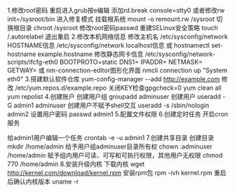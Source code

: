 <!--more-->


1.修改root密码
重启进入grub按e编辑
添加rd.break console=stty0
或者修改rw init=/sysroot/bin
进入修复模式
挂载根系统
mount -o remount.rw /sysroot
切换根目录
chroot /sysroot
修改root密码passwd
重建SELinux安全策略
touch /.autorelabel
退出重启
2.修改本机网络信息
修改主机名
/etc/sysconfig/network
HOSTNAME信息
/etc/sysconfig/network
localhost信息
或
hostnamectl  set-hostname  example.hostname
修改静态网卡信息
/etc/sysconfig/network-scripts/ifcfg-eth0
BOOTPROTO=static
DNS1=
IPADDR=
NETMASK=
GETWAY=
或
nm-connection-editor图形化界面
nmcli  connection  up  "System eth0" 
3.搭建默认软件仓库
yum-config-manager --add  http://example.com 
修改 /etc/yum.repos.d/example.repo 
关闭KEY检查gpgcheck=0
yum clean all
yum repolist
4.创建账户
创建用户组
groupadd adminuser
创建用户
useradd -G admin1  adminuser
创建用户不赋予shell交互
useradd -s /sbin/nologin admin2
设置用户密码
passwd admin1
5.配置文件权限
6.创建定时任务
开启cron服务

给admin1用户编辑一个任务
crontab -e -u admin1
7.创建共享目录
创建目录
mkdir /home/admin
给予用户组adminuser目录所有权
chown  :adminuser  /home/admin
赋予组内用户可读、可写和可执行权限，其他用户无权限
chmod 770 /home/admin
8.安装升级内核
下载内核
wget http://kernel.com/download/kernel.rpm
安装rpm包
rpm -ivh kernel.rpm
重启后确认内核版本
uname -r